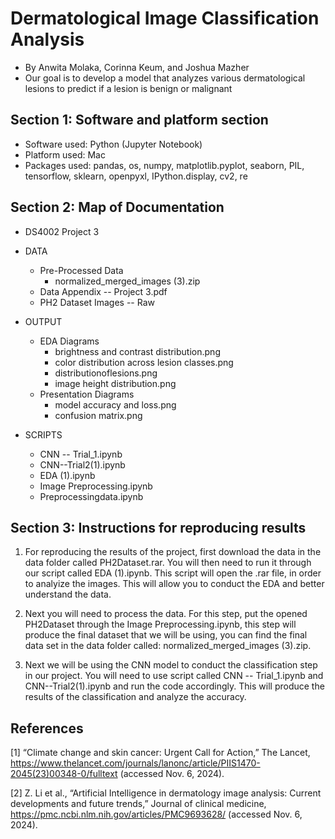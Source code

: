 # Dermatological Image Classification Analysis
- By Anwita Molaka, Corinna Keum, and Joshua Mazher
- Our goal is to develop a model that analyzes various dermatological lesions to predict if a lesion is benign or malignant

## Section 1: Software and platform section
- Software used: Python (Jupyter Notebook)
- Platform used: Mac
- Packages used: pandas, os, numpy, matplotlib.pyplot, seaborn, PIL, tensorflow, sklearn, openpyxl, IPython.display, cv2, re

## Section 2: Map of Documentation

* DS4002 Project 3
 * DATA
   * Pre-Processed Data
     * normalized_merged_images (3).zip
   * Data Appendix -- Project 3.pdf
   * PH2 Dataset Images -- Raw 

 * OUTPUT
   * EDA Diagrams
     * brightness and contrast distribution.png
     * color distribution across lesion classes.png
     * distributionoflesions.png
     * image height distribution.png
   * Presentation Diagrams
     * model accuracy and loss.png
     * confusion matrix.png

* SCRIPTS
  * CNN -- Trial_1.ipynb
  * CNN--Trial2(1).ipynb
  * EDA (1).ipynb
  * Image Preprocessing.ipynb
  * Preprocessingdata.ipynb

## Section 3: Instructions for reproducing results
1. For reproducing the results of the project, first download the data in the data folder called PH2Dataset.rar. You will then need to run it through our script called EDA (1).ipynb. This script will open the .rar file, in order to analyize the images. This will allow you to conduct the EDA and better understand the data. 

2. Next you will need to process the data. For this step, put the opened PH2Dataset through the Image Preprocessing.ipynb, this step will produce the final dataset that we will be using, you can find the final data set in the data folder called: normalized_merged_images (3).zip. 

3. Next we will be using the CNN model to conduct the classification step in our project. You will need to use script called CNN -- Trial_1.ipynb and CNN--Trial2(1).ipynb and run the code accordingly. This will produce the results of the classification and analyze the accuracy.  


## References
[1] “Climate change and skin cancer: Urgent Call for Action,” The Lancet, https://www.thelancet.com/journals/lanonc/article/PIIS1470-2045(23)00348-0/fulltext (accessed Nov. 6, 2024). 

[2] Z. Li et al., “Artificial Intelligence in dermatology image analysis: Current developments and future trends,” Journal of clinical medicine, https://pmc.ncbi.nlm.nih.gov/articles/PMC9693628/ (accessed Nov. 6, 2024). 

